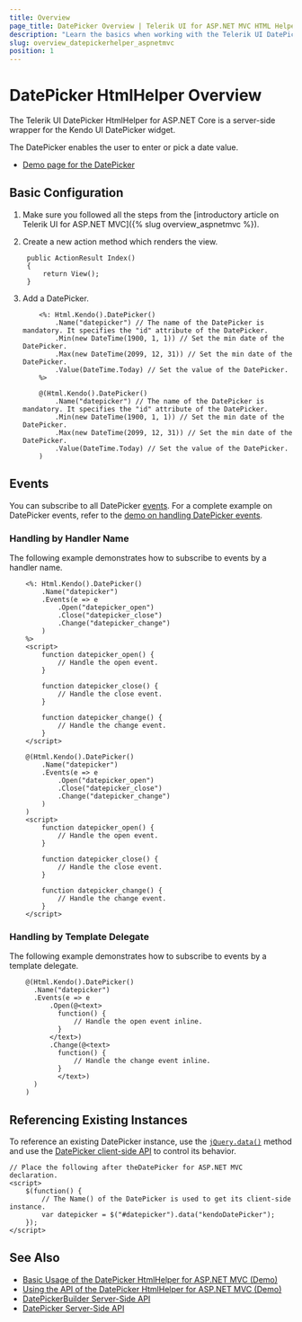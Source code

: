 ```yaml
---
title: Overview
page_title: DatePicker Overview | Telerik UI for ASP.NET MVC HTML Helpers
description: "Learn the basics when working with the Telerik UI DatePicker HtmlHelper for ASP.NET MVC."
slug: overview_datepickerhelper_aspnetmvc
position: 1
---
```


# DatePicker HtmlHelper Overview

The Telerik UI DatePicker HtmlHelper for ASP.NET Core is a server-side wrapper for the Kendo UI DatePicker widget.

The DatePicker enables the user to enter or pick a date value.

* [Demo page for the DatePicker](https://demos.telerik.com/aspnet-mvc/datepicker)

## Basic Configuration

1. Make sure you followed all the steps from the [introductory article on Telerik UI for ASP.NET MVC]({% slug overview_aspnetmvc %}).
1. Create a new action method which renders the view.

        public ActionResult Index()
        {
            return View();
        }

1. Add a DatePicker.

    ```ASPX
        <%: Html.Kendo().DatePicker()
            .Name("datepicker") // The name of the DatePicker is mandatory. It specifies the "id" attribute of the DatePicker.
            .Min(new DateTime(1900, 1, 1)) // Set the min date of the DatePicker.
            .Max(new DateTime(2099, 12, 31)) // Set the min date of the DatePicker.
            .Value(DateTime.Today) // Set the value of the DatePicker.
        %>
    ```
    ```Razor
        @(Html.Kendo().DatePicker()
            .Name("datepicker") // The name of the DatePicker is mandatory. It specifies the "id" attribute of the DatePicker.
            .Min(new DateTime(1900, 1, 1)) // Set the min date of the DatePicker.
            .Max(new DateTime(2099, 12, 31)) // Set the min date of the DatePicker.
            .Value(DateTime.Today) // Set the value of the DatePicker.
        )
    ```

## Events

You can subscribe to all DatePicker [events](/api/datepicker). For a complete example on DatePicker events, refer to the [demo on handling DatePicker events](https://demos.telerik.com/aspnet-mvc/datepicker/events).

### Handling by Handler Name

The following example demonstrates how to subscribe to events by a handler name.

```ASPX
    <%: Html.Kendo().DatePicker()
        .Name("datepicker")
        .Events(e => e
            .Open("datepicker_open")
            .Close("datepicker_close")
            .Change("datepicker_change")
        )
    %>
    <script>
        function datepicker_open() {
            // Handle the open event.
        }

        function datepicker_close() {
            // Handle the close event.
        }

        function datepicker_change() {
            // Handle the change event.
        }
    </script>
```
```Razor
    @(Html.Kendo().DatePicker()
        .Name("datepicker")
        .Events(e => e
            .Open("datepicker_open")
            .Close("datepicker_close")
            .Change("datepicker_change")
        )
    )
    <script>
        function datepicker_open() {
            // Handle the open event.
        }

        function datepicker_close() {
            // Handle the close event.
        }

        function datepicker_change() {
            // Handle the change event.
        }
    </script>
```

### Handling by Template Delegate

The following example demonstrates how to subscribe to events by a template delegate.

```Razor
    @(Html.Kendo().DatePicker()
      .Name("datepicker")
      .Events(e => e
          .Open(@<text>
            function() {
                // Handle the open event inline.
            }
          </text>)
          .Change(@<text>
            function() {
                // Handle the change event inline.
            }
            </text>)
      )
    )
```

## Referencing Existing Instances

To reference an existing DatePicker instance, use the [`jQuery.data()`](http://api.jquery.com/jQuery.data/) method and use the [DatePicker client-side API](http://docs.telerik.com/kendo-ui/api/javascript/ui/datepicker#methods) to control its behavior.

    // Place the following after theDatePicker for ASP.NET MVC declaration.
    <script>
        $(function() {
            // The Name() of the DatePicker is used to get its client-side instance.
            var datepicker = $("#datepicker").data("kendoDatePicker");
        });
    </script>

## See Also

* [Basic Usage of the DatePicker HtmlHelper for ASP.NET MVC (Demo)](https://demos.telerik.com/aspnet-mvc/datepicker/index)
* [Using the API of the DatePicker HtmlHelper for ASP.NET MVC (Demo)](https://demos.telerik.com/aspnet-mvc/datepicker/api)
* [DatePickerBuilder Server-Side API](http://docs.telerik.com/aspnet-mvc/api/Kendo.Mvc.UI.Fluent/DatePickerBuilder)
* [DatePicker Server-Side API](/api/datepicker)
